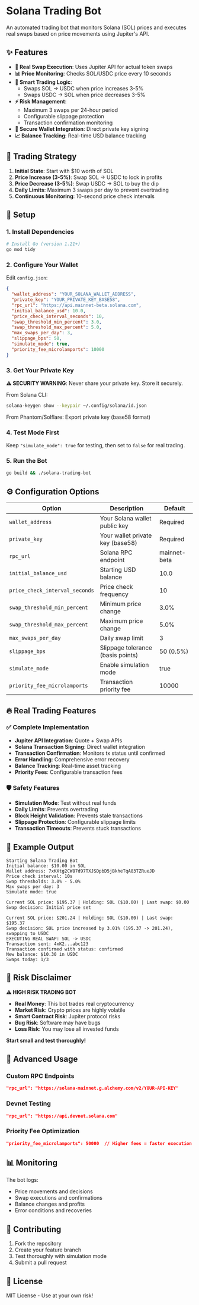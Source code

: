 # Solana Trading Bot

An automated trading bot that monitors Solana (SOL) prices and executes real swaps based on price movements using Jupiter's API.

## ✨ Features

- **🔄 Real Swap Execution**: Uses Jupiter API for actual token swaps
- **📊 Price Monitoring**: Checks SOL/USDC price every 10 seconds
- **🧠 Smart Trading Logic**:
  - Swaps SOL → USDC when price increases 3-5%
  - Swaps USDC → SOL when price decreases 3-5%
- **⚡ Risk Management**:
  - Maximum 3 swaps per 24-hour period
  - Configurable slippage protection
  - Transaction confirmation monitoring
- **🔐 Secure Wallet Integration**: Direct private key signing
- **📈 Balance Tracking**: Real-time USD balance tracking

## 🎯 Trading Strategy

1. **Initial State**: Start with $10 worth of SOL
2. **Price Increase (3-5%)**: Swap SOL → USDC to lock in profits
3. **Price Decrease (3-5%)**: Swap USDC → SOL to buy the dip
4. **Daily Limits**: Maximum 3 swaps per day to prevent overtrading
5. **Continuous Monitoring**: 10-second price check intervals

## 🚀 Setup

### 1. Install Dependencies
```bash
# Install Go (version 1.21+)
go mod tidy
```

### 2. Configure Your Wallet

Edit `config.json`:
```json
{
  "wallet_address": "YOUR_SOLANA_WALLET_ADDRESS",
  "private_key": "YOUR_PRIVATE_KEY_BASE58",
  "rpc_url": "https://api.mainnet-beta.solana.com",
  "initial_balance_usd": 10.0,
  "price_check_interval_seconds": 10,
  "swap_threshold_min_percent": 3.0,
  "swap_threshold_max_percent": 5.0,
  "max_swaps_per_day": 3,
  "slippage_bps": 50,
  "simulate_mode": true,
  "priority_fee_microlamports": 10000
}
```

### 3. Get Your Private Key

**⚠️ SECURITY WARNING**: Never share your private key. Store it securely.

From Solana CLI:
```bash
solana-keygen show --keypair ~/.config/solana/id.json
```

From Phantom/Solflare: Export private key (base58 format)

### 4. Test Mode First
Keep `"simulate_mode": true` for testing, then set to `false` for real trading.

### 5. Run the Bot
```bash
go build && ./solana-trading-bot
```

## ⚙️ Configuration Options

| Option | Description | Default |
|--------|-------------|---------|
| `wallet_address` | Your Solana wallet public key | Required |
| `private_key` | Your wallet private key (base58) | Required |
| `rpc_url` | Solana RPC endpoint | mainnet-beta |
| `initial_balance_usd` | Starting USD balance | 10.0 |
| `price_check_interval_seconds` | Price check frequency | 10 |
| `swap_threshold_min_percent` | Minimum price change | 3.0% |
| `swap_threshold_max_percent` | Maximum price change | 5.0% |
| `max_swaps_per_day` | Daily swap limit | 3 |
| `slippage_bps` | Slippage tolerance (basis points) | 50 (0.5%) |
| `simulate_mode` | Enable simulation mode | true |
| `priority_fee_microlamports` | Transaction priority fee | 10000 |

## 🔥 Real Trading Features

### ✅ Complete Implementation
- **Jupiter API Integration**: Quote + Swap APIs
- **Solana Transaction Signing**: Direct wallet integration
- **Transaction Confirmation**: Monitors tx status until confirmed
- **Error Handling**: Comprehensive error recovery
- **Balance Tracking**: Real-time asset tracking
- **Priority Fees**: Configurable transaction fees

### 🛡️ Safety Features
- **Simulation Mode**: Test without real funds
- **Daily Limits**: Prevents overtrading
- **Block Height Validation**: Prevents stale transactions
- **Slippage Protection**: Configurable slippage limits
- **Transaction Timeouts**: Prevents stuck transactions

## 📝 Example Output

```
Starting Solana Trading Bot
Initial balance: $10.00 in SOL
Wallet address: 7xKXtg2CW87d97TXJSDpbD5jBkheTqA83TZRueJD
Price check interval: 10s
Swap thresholds: 3.0% - 5.0%
Max swaps per day: 3
Simulate mode: true

Current SOL price: $195.37 | Holding: SOL ($10.00) | Last swap: $0.00
Swap decision: Initial price set

Current SOL price: $201.24 | Holding: SOL ($10.00) | Last swap: $195.37
Swap decision: SOL price increased by 3.01% (195.37 -> 201.24), swapping to USDC
EXECUTING REAL SWAP: SOL -> USDC
Transaction sent: 4xK2...abc123
Transaction confirmed with status: confirmed
New balance: $10.30 in USDC
Swaps today: 1/3
```

## 🚨 Risk Disclaimer

**⚠️ HIGH RISK TRADING BOT**

- **Real Money**: This bot trades real cryptocurrency
- **Market Risk**: Crypto prices are highly volatile
- **Smart Contract Risk**: Jupiter protocol risks
- **Bug Risk**: Software may have bugs
- **Loss Risk**: You may lose all invested funds

**Start small and test thoroughly!**

## 🔧 Advanced Usage

### Custom RPC Endpoints
```json
"rpc_url": "https://solana-mainnet.g.alchemy.com/v2/YOUR-API-KEY"
```

### Devnet Testing
```json
"rpc_url": "https://api.devnet.solana.com"
```

### Priority Fee Optimization
```json
"priority_fee_microlamports": 50000  // Higher fees = faster execution
```

## 📊 Monitoring

The bot logs:
- Price movements and decisions
- Swap executions and confirmations
- Balance changes and profits
- Error conditions and recoveries

## 🤝 Contributing

1. Fork the repository
2. Create your feature branch
3. Test thoroughly with simulation mode
4. Submit a pull request

## 📄 License

MIT License - Use at your own risk!